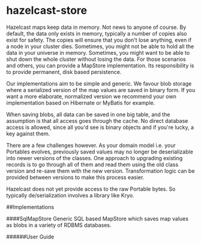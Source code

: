 hazelcast-store
===============
Hazelcast maps keep data in memory. Not news to anyone of course. By default, the data only exists in memory, typically a number of copies also exist for safety. The copies will ensure that you don't lose anything, even if a node in your cluster dies. Sometimes, you might not be able to hold all the data in your universe in memory. Sometimes, you might want to be able to shut down the whole cluster without losing the data. For those scenarios and others, you can provide a MapStore implementation. Its responsibility is to provide permanent, disk based persistence.

Our implementations aim to be simple and generic. We favour blob storage where a serialized version of the map values are saved in binary form. If you want a more elaborate, normalized version we recommend your own implementation based on Hibernate or MyBatis for example.

When saving blobs, all data can be saved in one big table, and the assumption is that all access goes through the cache. No direct database access is allowed, since all you'd see is binary objects and if you're lucky, a key against them.

There are a few challenges however. As your domain model i.e. your Portables evolves, previously saved values may no longer be deserializable into newer versions of the classes. One approach to upgrading existing records is to go through all of them and read them using the old class version and re-save them with the new version. Transformation logic can be provided between versions to make this process easier.

Hazelcast does not yet provide access to the raw Portable bytes. So typically de/serialization involves a library like Kryo.

##Implementations

####SqlMapStore
Generic SQL based MapStore which saves map values as blobs in a variety of RDBMS databases.

######User Guide
